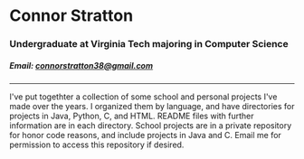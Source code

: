 # Connor Stratton
### Undergraduate at Virginia Tech majoring in Computer Science
##### Email: connorstratton38@gmail.com

----

I've put togethter a collection of some school and personal projects I've made over the years. I organized them by language, and have directories for projects in Java, Python, C, and HTML. README files with further information are in each directory. School projects are in a private repository for honor code reasons, and include projects in Java and C. Email me for permission to access this repository if desired.  

